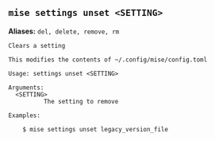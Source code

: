 ## `mise settings unset <SETTING>`

**Aliases:** `del, delete, remove, rm`

```text
Clears a setting

This modifies the contents of ~/.config/mise/config.toml

Usage: settings unset <SETTING>

Arguments:
  <SETTING>
          The setting to remove

Examples:

    $ mise settings unset legacy_version_file
```
